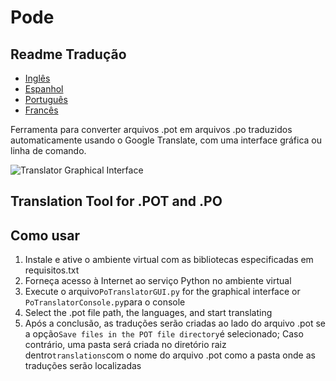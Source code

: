 # Pode

## Readme Tradução

-   [Inglês](README.md)
-   [Espanhol](README.es.md)
-   [Português](README.pt.md)
-   [Francês](README.fr.md)

Ferramenta para converter arquivos .pot em arquivos .po traduzidos automaticamente usando o Google Translate, com uma interface gráfica ou linha de comando.

![Translator Graphical Interface](https://github.com/user-attachments/assets/48377205-6435-4919-b549-091cec595f8f)

## Translation Tool for .POT and .PO

## Como usar

1.  Instale e ative o ambiente virtual com as bibliotecas especificadas em requisitos.txt
2.  Forneça acesso à Internet ao serviço Python no ambiente virtual
3.  Execute o arquivo`PoTranslatorGUI.py` for the graphical interface or `PoTranslatorConsole.py`para o console
4.  Select the .pot file path, the languages, and start translating
5.  Após a conclusão, as traduções serão criadas ao lado do arquivo .pot se a opção`Save files in the POT file directory`é selecionado; Caso contrário, uma pasta será criada no diretório raiz dentro`translations`com o nome do arquivo .pot como a pasta onde as traduções serão localizadas
